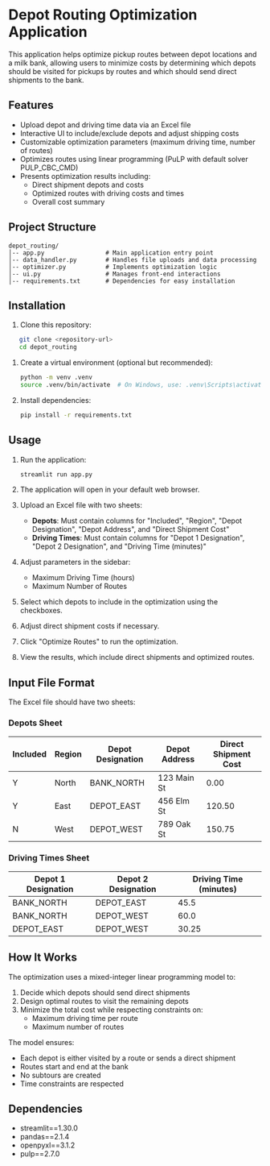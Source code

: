 # Depot Routing Optimization Application

This application helps optimize pickup routes between depot locations and a milk bank, allowing users to minimize costs by determining which depots should be visited for pickups by routes and which should send direct shipments to the bank.

## Features

- Upload depot and driving time data via an Excel file
- Interactive UI to include/exclude depots and adjust shipping costs
- Customizable optimization parameters (maximum driving time, number of routes)
- Optimizes routes using linear programming (PuLP with default solver PULP_CBC_CMD)
- Presents optimization results including:
  - Direct shipment depots and costs
  - Optimized routes with driving costs and times
  - Overall cost summary

## Project Structure

```plaintext
depot_routing/
│-- app.py                 # Main application entry point
│-- data_handler.py        # Handles file uploads and data processing
│-- optimizer.py           # Implements optimization logic
│-- ui.py                  # Manages front-end interactions
│-- requirements.txt       # Dependencies for easy installation
```

## Installation

1. Clone this repository:

```bash
   git clone <repository-url>
   cd depot_routing
   ```

1. Create a virtual environment (optional but recommended):

   ```bash
   python -m venv .venv
   source .venv/bin/activate  # On Windows, use: .venv\Scripts\activate
   ```

1. Install dependencies:

   ```bash
   pip install -r requirements.txt
   ```

## Usage

1. Run the application:

   ```bash
   streamlit run app.py
   ```

2. The application will open in your default web browser.

3. Upload an Excel file with two sheets:
   - **Depots**: Must contain columns for "Included", "Region", "Depot Designation", "Depot Address", and "Direct Shipment Cost"
   - **Driving Times**: Must contain columns for "Depot 1 Designation", "Depot 2 Designation", and "Driving Time (minutes)"

4. Adjust parameters in the sidebar:
   - Maximum Driving Time (hours)
   - Maximum Number of Routes

5. Select which depots to include in the optimization using the checkboxes.

6. Adjust direct shipment costs if necessary.

7. Click "Optimize Routes" to run the optimization.

8. View the results, which include direct shipments and optimized routes.

## Input File Format

The Excel file should have two sheets:

### Depots Sheet

| Included | Region | Depot Designation | Depot Address | Direct Shipment Cost |
|----------|--------|-------------------|---------------|----------------------|
| Y        | North  | BANK_NORTH        | 123 Main St   | 0.00                |
| Y        | East   | DEPOT_EAST        | 456 Elm St    | 120.50              |
| N        | West   | DEPOT_WEST        | 789 Oak St    | 150.75              |

### Driving Times Sheet

| Depot 1 Designation | Depot 2 Designation | Driving Time (minutes) |
|---------------------|---------------------|------------------------|
| BANK_NORTH          | DEPOT_EAST          | 45.5                   |
| BANK_NORTH          | DEPOT_WEST          | 60.0                   |
| DEPOT_EAST          | DEPOT_WEST          | 30.25                  |

## How It Works

The optimization uses a mixed-integer linear programming model to:

1. Decide which depots should send direct shipments
2. Design optimal routes to visit the remaining depots
3. Minimize the total cost while respecting constraints on:
   - Maximum driving time per route
   - Maximum number of routes

The model ensures:

- Each depot is either visited by a route or sends a direct shipment
- Routes start and end at the bank
- No subtours are created
- Time constraints are respected

## Dependencies

- streamlit==1.30.0
- pandas==2.1.4
- openpyxl==3.1.2
- pulp==2.7.0
